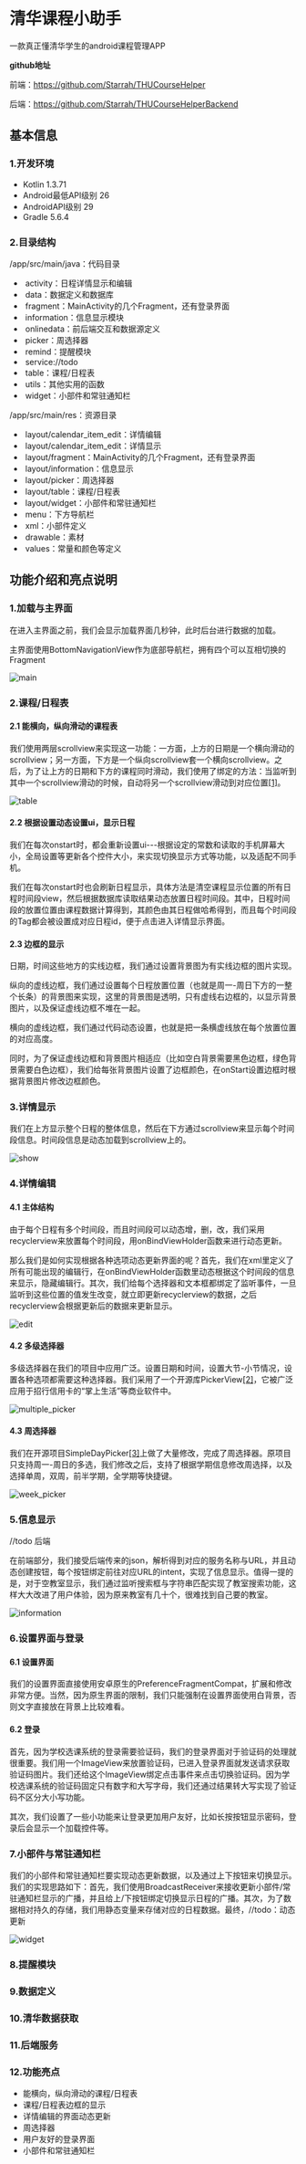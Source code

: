 清华课程小助手
==================
一款真正懂清华学生的android课程管理APP

**github地址**

前端：https://github.com/Starrah/THUCourseHelper

后端：https://github.com/Starrah/THUCourseHelperBackend

## 基本信息

### 1.开发环境

- Kotlin 1.3.71
- Android最低API级别 26
- AndroidAPI级别 29
- Gradle 5.6.4

### 2.目录结构

/app/src/main/java：代码目录

- ​	activity：日程详情显示和编辑
- ​	data：数据定义和数据库
- ​	fragment：MainActivity的几个Fragment，还有登录界面
- ​	information：信息显示模块
- ​	onlinedata：前后端交互和数据源定义
- ​	picker：周选择器
- ​	remind：提醒模块
- ​	service://todo
- ​	table：课程/日程表
- ​	utils：其他实用的函数
- ​	widget：小部件和常驻通知栏

/app/src/main/res：资源目录

- ​	layout/calendar_item_edit：详情编辑
- ​	layout/calendar_item_edit：详情显示
- ​	layout/fragment：MainActivity的几个Fragment，还有登录界面
- ​	layout/information：信息显示
- ​	layout/picker：周选择器
- ​	layout/table：课程/日程表
- ​	layout/widget：小部件和常驻通知栏
- ​	menu：下方导航栏
- ​	xml：小部件定义
- ​	drawable：素材
- ​	values：常量和颜色等定义

## 功能介绍和亮点说明

### 1.加载与主界面

在进入主界面之前，我们会显示加载界面几秒钟，此时后台进行数据的加载。

主界面使用BottomNavigationView作为底部导航栏，拥有四个可以互相切换的Fragment

![main](https://github.com/Starrah/THUCourseHelper/raw/master/preview/main.gif)

### 2.课程/日程表

#### 2.1 能横向，纵向滑动的课程表

我们使用两层scrollview来实现这一功能：一方面，上方的日期是一个横向滑动的scrollview；另一方面，下方是一个纵向scrollview套一个横向scrollview。之后，为了让上方的日期和下方的课程同时滑动，我们使用了绑定的方法：当监听到其中一个scrollview滑动的时候，自动将另一个scrollview滑动到对应位置[[1]](https://blog.csdn.net/lixpjita39/article/details/73180546)。

![table](https://github.com/Starrah/THUCourseHelper/raw/master/preview/table.gif)

#### 2.2 根据设置动态设置ui，显示日程

我们在每次onstart时，都会重新设置ui---根据设定的常数和读取的手机屏幕大小，全局设置等更新各个控件大小，来实现切换显示方式等功能，以及适配不同手机。

我们在每次onstart时也会刷新日程显示，具体方法是清空课程显示位置的所有日程时间段view，然后根据数据库读取结果动态放置日程时间段。其中，日程时间段的放置位置由课程数据计算得到，其颜色由其日程做哈希得到，而且每个时间段的Tag都会被设置成对应日程id，便于点击进入详情显示界面。

#### 2.3 边框的显示

日期，时间这些地方的实线边框，我们通过设置背景图为有实线边框的图片实现。

纵向的虚线边框，我们通过设置每个日程放置位置（也就是周一-周日下方的一整个长条）的背景图来实现，这里的背景图是透明，只有虚线右边框的，以显示背景图片，以及保证虚线边框不堆在一起。

横向的虚线边框，我们通过代码动态设置，也就是把一条横虚线放在每个放置位置的对应高度。

同时，为了保证虚线边框和背景图片相适应（比如空白背景需要黑色边框，绿色背景需要白色边框），我们给每张背景图片设置了边框颜色，在onStart设置边框时根据背景图片修改边框颜色。

### 3.详情显示

我们在上方显示整个日程的整体信息，然后在下方通过scrollview来显示每个时间段信息。时间段信息是动态加载到scrollview上的。

![show](https://github.com/Starrah/THUCourseHelper/raw/master/preview/show.jpg)

### 4.详情编辑

#### 4.1 主体结构

由于每个日程有多个时间段，而且时间段可以动态增，删，改，我们采用recyclerview来放置每个时间段，用onBindViewHolder函数来进行动态更新。

那么我们是如何实现根据各种选项动态更新界面的呢？首先，我们在xml里定义了所有可能出现的编辑行，在onBindViewHolder函数里动态根据这个时间段的信息来显示，隐藏编辑行。其次，我们给每个选择器和文本框都绑定了监听事件，一旦监听到这些位置的值发生改变，就立即更新recyclerview的数据，之后recyclerview会根据更新后的数据来更新显示。

![edit](https://github.com/Starrah/THUCourseHelper/raw/master/preview/edit.jpg)

#### 4.2 多级选择器

多级选择器在我们的项目中应用广泛。设置日期和时间，设置大节-小节情况，设置各种选项都需要这种选择器。我们采用了一个开源库PickerView[[2]](https://github.com/Bigkoo/Android-PickerView)，它被广泛应用于招行信用卡的“掌上生活”等商业软件中。

![multiple_picker](https://github.com/Starrah/THUCourseHelper/raw/master/preview/multiple_picker.jpg)

#### 4.3 周选择器

我们在开源项目SimpleDayPicker[[3]](https://github.com/informramiz/SimpleDayPicker)上做了大量修改，完成了周选择器。原项目只支持周一-周日的多选，我们修改之后，支持了根据学期信息修改周选择，以及选择单周，双周，前半学期，全学期等快捷键。

![week_picker](https://github.com/Starrah/THUCourseHelper/raw/master/preview/week_picker.jpg)

### 5.信息显示

//todo 后端

在前端部分，我们接受后端传来的json，解析得到对应的服务名称与URL，并且动态创建按钮，每个按钮绑定前往对应URL的intent，实现了信息显示。值得一提的是，对于空教室显示，我们通过监听搜索框与字符串匹配实现了教室搜索功能，这样大大改进了用户体验，因为原来教室有几十个，很难找到自己要的教室。

![information](https://github.com/Starrah/THUCourseHelper/raw/master/preview/information.gif)

### 6.设置界面与登录

#### 6.1 设置界面

我们的设置界面直接使用安卓原生的PreferenceFragmentCompat，扩展和修改非常方便。当然，因为原生界面的限制，我们只能强制在设置界面使用白背景，否则文字直接放在背景上比较难看。

#### 6.2 登录

首先，因为学校选课系统的登录需要验证码，我们的登录界面对于验证码的处理就很重要。我们用一个ImageView来放置验证码，已进入登录界面就发送请求获取验证码图片。我们还给这个ImageView绑定点击事件来点击切换验证码。因为学校选课系统的验证码固定只有数字和大写字母，我们还通过结果转大写实现了验证码不区分大小写功能。

其次，我们设置了一些小功能来让登录更加用户友好，比如长按按钮显示密码，登录后会显示一个加载控件等。

### 7.小部件与常驻通知栏

我们的小部件和常驻通知栏要实现动态更新数据，以及通过上下按钮来切换显示。我们的实现思路如下：首先，我们使用BroadcastReceiver来接收更新小部件/常驻通知栏显示的广播，并且给上/下按钮绑定切换显示日程的广播。其次，为了数据相对持久的存储，我们用静态变量来存储对应的日程数据。最终，//todo：动态更新

![widget](https://github.com/Starrah/THUCourseHelper/raw/master/preview/widget.gif)

### 8.提醒模块

### 9.数据定义

### 10.清华数据获取

### 11.后端服务



### 12.功能亮点

- 能横向，纵向滑动的课程/日程表
- 课程/日程表边框的显示
- 详情编辑的界面动态更新
- 周选择器
- 用户友好的登录界面
- 小部件和常驻通知栏
